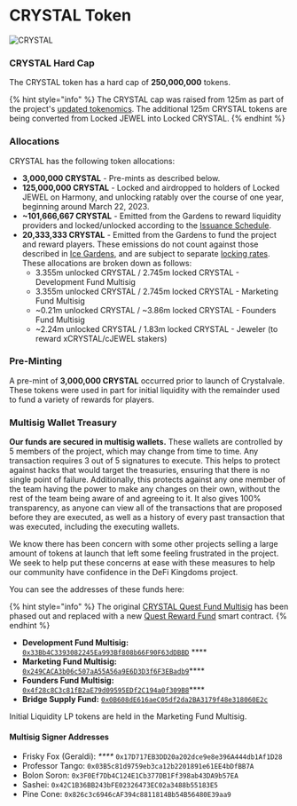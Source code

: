 # CRYSTAL Token

![CRYSTAL](../../.gitbook/assets/crystal\_token\_x2.png)

### CRYSTAL Hard Cap

The CRYSTAL token has a hard cap of **250,000,000** tokens.

{% hint style="info" %}
The CRYSTAL cap was raised from 125m as part of the project's [updated tokenomics](https://medium.com/defi-kingdoms-official/serendale-2-0-e9db21d46178). The additional 125m CRYSTAL tokens are being converted from Locked JEWEL into Locked CRYSTAL.
{% endhint %}

### Allocations

CRYSTAL has the following token allocations:

* **3,000,000 CRYSTAL** - Pre-mints as described below.
* **125,000,000 CRYSTAL** - Locked and airdropped to holders of Locked JEWEL on Harmony, and unlocking ratably over the course of one year, beginning around March 22, 2023.
* **\~101,666,667 CRYSTAL** - Emitted from the Gardens to reward liquidity providers and locked/unlocked according to the [Issuance Schedule](../the-gardens/ice-gardens.md#issuance-schedule).
* **20,333,333 CRYSTAL** - Emitted from the Gardens to fund the project and reward players. These emissions do not count against those described in [Ice Gardens](../the-gardens/ice-gardens.md), and are subject to separate [locking rates](../the-gardens/#allocations-and-rewards). These allocations are broken down as follows:
  * 3.355m unlocked CRYSTAL / 2.745m locked CRYSTAL - Development Fund Multisig
  * 3.355m unlocked CRYSTAL / 2.745m locked CRYSTAL - Marketing Fund Multisig
  * \~0.21m unlocked CRYSTAL / \~3.86m locked CRYSTAL - Founders Fund Multisig
  * \~2.24m unlocked CRYSTAL / 1.83m locked CRYSTAL - Jeweler (to reward xCRYSTAL/cJEWEL stakers)

### Pre-Minting

A pre-mint of **3,000,000 CRYSTAL** occurred prior to launch of Crystalvale. These tokens were used in part for initial liquidity with the remainder used to fund a variety of rewards for players.

### Multisig Wallet Treasury

**Our funds are secured in multisig wallets.** These wallets are controlled by 5 members of the project, which may change from time to time. Any transaction requires 3 out of 5 signatures to execute. This helps to protect against hacks that would target the treasuries, ensuring that there is no single point of failure. Additionally, this protects against any one member of the team having the power to make any changes on their own, without the rest of the team being aware of and agreeing to it. It also gives 100% transparency, as anyone can view all of the transactions that are proposed before they are executed, as well as a history of every past transaction that was executed, including the executing wallets.

We know there has been concern with some other projects selling a large amount of tokens at launch that left some feeling frustrated in the project. We seek to help put these concerns at ease with these measures to help our community have confidence in the DeFi Kingdoms project.

You can see the addresses of these funds here:

{% hint style="info" %}
The original [CRYSTAL Quest Fund Multisig](https://subnets.avax.network/defi-kingdoms/address/0x64a3dc745806d9d6e88ea5555F8fdA65B147A31D) has been phased out and replaced with a new [Quest Reward Fund](https://subnets.avax.network/defi-kingdoms/address/0x1137643FE14b032966a59Acd68EBf3c1271Df316) smart contract.
{% endhint %}

* **Development Fund Multisig:** [`0x33Bb4C3393082245Ea993Bf808b66F90F63dDBBD`](https://subnets.avax.network/defi-kingdoms/address/0x33Bb4C3393082245Ea993Bf808b66F90F63dDBBD)  **** &#x20;
* **Marketing Fund Multisig:** [`0x249CACA3b06c507aA55A56a9E6D3D3f6F3EBadb9`](https://subnets.avax.network/defi-kingdoms/address/0x249CACA3b06c507aA55A56a9E6D3D3f6F3EBadb9)****
* **Founders Fund Multisig:** [`0x4f28c8C3c81fB2aE79d09595EDf2C194a0f309B8`](https://subnets.avax.network/defi-kingdoms/address/0x4f28c8C3c81fB2aE79d09595EDf2C194a0f309B8)****
* **Bridge Supply Fund:** [`0x0B608dE616aeC05df2da2BA3179f48e318060E2c`](https://subnets.avax.network/defi-kingdoms/address/0x0B608dE616aeC05df2da2BA3179f48e318060E2c)&#x20;

Initial Liquidity LP tokens are held in the Marketing Fund Multisig.

#### **Multisig Signer Addresses**&#x20;

* Frisky Fox (Geraldi): _****_ `0x17D717EB3DD20a202dce9e8e396A444db1Af1D28`
* Professor Tango: `0x03B5c81d9759eb3ca12b2201891e61EE4bDfBB7A`
* Bolon Soron: `0x3F0Ef7Db4C124E1Cb377DB1Ff398ab43DA9b57EA`
* Sashei: `0x42C1B36BB243bFE02326473EC02a3488b55183E5`
* Pine Cone: `0x826c3c6946cAF394c8811814Bb54B56480E39aa9`
